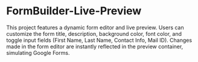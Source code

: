 # FormBuilder-Live-Preview
 This project features a dynamic form editor and live preview. Users can customize the form title, description, background color, font color, and toggle input fields (First Name, Last Name, Contact Info, Mail ID). Changes made in the form editor are instantly reflected in the preview container, simulating Google Forms.
